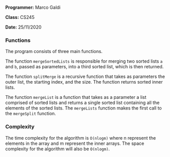 **Programmer:** Marco Galdi

**Class:** CS245

**Date:** 25/11/2020

### Functions
The program consists of three main functions.

The function `mergeSortedLists` is responsible for merging two sorted lists `a` and `b`, passed as parameters, into a third sorted list, which is then returned.

The function `splitMerge` is a recursive function that takes as parameters the outer list, the starting index, and the size. The function returns sorted inner lists.

The function `mergeList` is a function that takes as a parameter a list comprised of sorted lists and returns a single sorted list containing all the elements of the sorted lists. The `mergeLists` function makes the first call to the `mergeSplit` function.

### Complexity
The time complexity for the algorithm is `O(nlogm)` where n represent the elements in the array and m represent the inner arrays.
The space complexity for the algorithm will also be `O(nlogm)`.